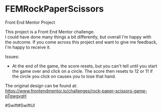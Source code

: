 # FEMRockPaperScissors
Front End Mentor Project

This project is a Front End Mentor challenge.  
I could have done many things a bit differently,
but overall I'm happy with the outcome.
If you come across this project and want to give me feedback,
I'm happy to receive it.

Issues:
  - At the end of the game, the score resets, 
    but you can't tell until you start the game over 
    and click on a circle. The score then resets to 12 
    or 11 if the circle you click on causes you to lose that hand.

The original design can be found at:
https://www.frontendmentor.io/challenges/rock-paper-scissors-game-pTgwgvgH

#Swift#SwiftUI
